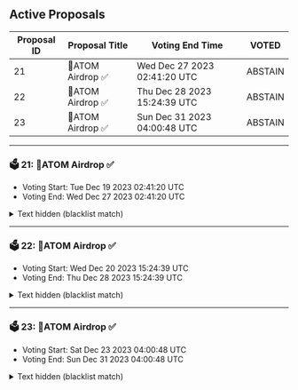 ## Active Proposals

| Proposal ID | Proposal Title | Voting End Time | VOTED |
|-------------|----------------|-----------------|-------|
| 21 | 💎ATOM Airdrop ✅  | Wed Dec 27 2023 02:41:20 UTC | ABSTAIN |
| 22 | 💎ATOM Airdrop ✅ | Thu Dec 28 2023 15:24:39 UTC | ABSTAIN |
| 23 | 💎ATOM Airdrop ✅  | Sun Dec 31 2023 04:00:48 UTC | ABSTAIN |

---

### 🗳 21: 💎ATOM Airdrop ✅ 
- Voting Start: Tue Dec 19 2023 02:41:20 UTC
- Voting End: Wed Dec 27 2023 02:41:20 UTC

<details>
<summary>Text hidden (blacklist match)</summary>
 
</details>

---

### 🗳 22: 💎ATOM Airdrop ✅
- Voting Start: Wed Dec 20 2023 15:24:39 UTC
- Voting End: Thu Dec 28 2023 15:24:39 UTC

<details>
<summary>Text hidden (blacklist match)</summary>
 
</details>

---

### 🗳 23: 💎ATOM Airdrop ✅ 
- Voting Start: Sat Dec 23 2023 04:00:48 UTC
- Voting End: Sun Dec 31 2023 04:00:48 UTC

<details>
<summary>Text hidden (blacklist match)</summary>
 
</details>
